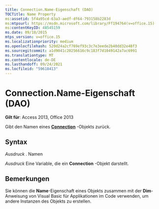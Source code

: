 ```yaml
---
title: Connection.Name-Eigenschaft (DAO)
TOCTitle: Name Property
ms:assetid: 5f4a95cd-63a3-aedf-df64-793158b2283d
ms:mtpsurl: https://msdn.microsoft.com/library/Ff194764(v=office.15)
ms:contentKeyID: 48545159
ms.date: 09/18/2015
mtps_version: v=office.15
ms.localizationpriority: medium
ms.openlocfilehash: 520d24a2cf769ef93c3c7e3eede2b40dd32e48f3
ms.sourcegitcommit: a1d9041c20256616c9c183f7d1049142a7ac6991
ms.translationtype: MT
ms.contentlocale: de-DE
ms.lasthandoff: 09/24/2021
ms.locfileid: "59618413"
---
```

# <a name="connectionname-property-dao"></a>Connection.Name-Eigenschaft (DAO)


**Gilt für**: Access 2013, Office 2013

Gibt den Namen eines **[Connection](connection-object-dao.md)** -Objekts zurück.

## <a name="syntax"></a>Syntax

*Ausdruck* . Namen

*Ausdruck* Eine Variable, die ein **Connection** -Objekt darstellt.

## <a name="remarks"></a>Bemerkungen

Sie können die **Name**-Eigenschaft eines Objekts zusammen mit der **Dim**-Anweisung von Visual Basic für Applikationen im Code verwenden, um andere Instanzen des Objekts zu erstellen.

